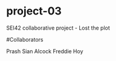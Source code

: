 # project-03
SEI42 collaborative project - Lost the plot


#Collaborators

Prash 
Sian Alcock
Freddie Hoy
